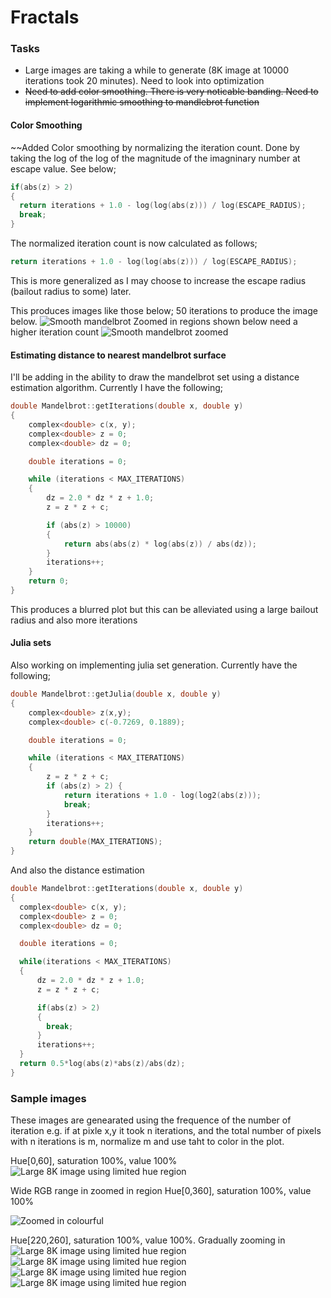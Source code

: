 # Fractals

### Tasks

* Large images are taking a while to generate (8K image at 10000 iterations took 20 minutes). Need to look into optimization
* ~~Need to add color smoothing. There is very noticable banding. Need to implement logarithmic smoothing to mandlebrot function~~

#### Color Smoothing

~~Added Color smoothing by normalizing the iteration count. Done by taking the log of the log of the magnitude of the imagninary number at escape value. See below;

```cpp
if(abs(z) > 2)
{
  return iterations + 1.0 - log(log(abs(z))) / log(ESCAPE_RADIUS);
  break;
}
```
The normalized iteration count is now calculated as follows;
```cpp
return iterations + 1.0 - log(log(abs(z))) / log(ESCAPE_RADIUS);
```
This is more generalized as I may choose to increase the escape radius (bailout radius to some) later.

This produces images like those below;
50 iterations to produce the image below.
![Smooth mandelbrot](https://github.com/OzyOzk/fractals/blob/with_hsv/fractals/Samples/smooth1j.jpg)
Zoomed in regions shown below need a higher iteration count 
![Smooth mandelbrot zoomed](https://github.com/OzyOzk/fractals/blob/with_hsv/fractals/Samples/smooth2j.jpg)

#### Estimating distance to nearest mandelbrot surface

I'll be adding in the ability to draw the mandelbrot set using a distance estimation algorithm. Currently I have the following;

```cpp
double Mandelbrot::getIterations(double x, double y)
{
    complex<double> c(x, y);
    complex<double> z = 0;
    complex<double> dz = 0;

    double iterations = 0;

    while (iterations < MAX_ITERATIONS)
    {
        dz = 2.0 * dz * z + 1.0;
        z = z * z + c;

        if (abs(z) > 10000)
        {
            return abs(abs(z) * log(abs(z)) / abs(dz));
        }
        iterations++;
    }
    return 0;
}
```
This produces a blurred plot but this can be alleviated using a large bailout radius and also more iterations

#### Julia sets

Also working on implementing julia set generation. Currently have the following;
```cpp
double Mandelbrot::getJulia(double x, double y)
{
    complex<double> z(x,y);
    complex<double> c(-0.7269, 0.1889);

    double iterations = 0;

    while (iterations < MAX_ITERATIONS)
    {
        z = z * z + c;
        if (abs(z) > 2) {
            return iterations + 1.0 - log(log2(abs(z)));
            break;
        }
        iterations++;
    }
    return double(MAX_ITERATIONS);
}
```
And also the distance estimation

```cpp
double Mandelbrot::getIterations(double x, double y)
{
  complex<double> c(x, y);
  complex<double> z = 0;
  complex<double> dz = 0;

  double iterations = 0;

  while(iterations < MAX_ITERATIONS)
  {
      dz = 2.0 * dz * z + 1.0;
      z = z * z + c;

      if(abs(z) > 2)
      {
        break;
      }
      iterations++;
  }
  return 0.5*log(abs(z)*abs(z)/abs(dz);
}
```
### Sample images
These images are genearated using the frequence of the number of iteration e.g. if at pixle  x,y it took n iterations, and the total
number of pixels with n iterations is m, normalize m and use taht to color in the plot.


Hue[0,60], saturation 100%, value 100%
![Large 8K image using limited hue region](https://github.com/OzyOzk/fractals/blob/with_hsv/fractals/Samples/main.jpg)

Wide RGB range in zoomed in region Hue[0,360], saturation 100%, value 100%

![Zoomed in colourful](https://github.com/OzyOzk/fractals/blob/with_hsv/fractals/Samples/Test10j.jpg)

Hue[220,260], saturation 100%, value 100%. Gradually zooming in
![Large 8K image using limited hue region](https://github.com/OzyOzk/fractals/blob/with_hsv/fractals/Samples/Test4j.jpg)
![Large 8K image using limited hue region](https://github.com/OzyOzk/fractals/blob/with_hsv/fractals/Samples/Test5j.jpg)
![Large 8K image using limited hue region](https://github.com/OzyOzk/fractals/blob/with_hsv/fractals/Samples/Test6j.jpg)
![Large 8K image using limited hue region](https://github.com/OzyOzk/fractals/blob/with_hsv/fractals/Samples/Test7j.jpg)


